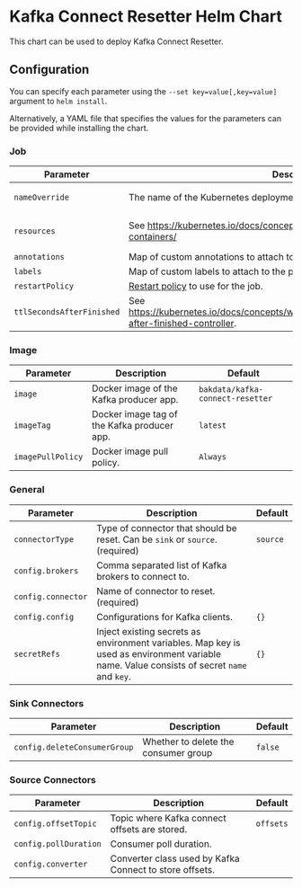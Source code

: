 # Kafka Connect Resetter Helm Chart

This chart can be used to deploy Kafka Connect Resetter.

## Configuration

You can specify each parameter using the `--set key=value[,key=value]` argument to `helm install`.

Alternatively, a YAML file that specifies the values for the parameters can be provided while installing the chart.

### Job

| Parameter                 | Description                                                                                                            | Default                                    |
|---------------------------|------------------------------------------------------------------------------------------------------------------------|--------------------------------------------|
| `nameOverride`            | The name of the Kubernetes deployment.                                                                                 | `bakdata/kafka-connect-resetter`           |
| `resources`               | See https://kubernetes.io/docs/concepts/configuration/manage-resources-containers/                                     | see [values.yaml](values.yaml) for details |
| `annotations`             | Map of custom annotations to attach to the pod spec.                                                                   | `{}`                                       |
| `labels`                  | Map of custom labels to attach to the pod spec.                                                                        | `{}`                                       |
| `restartPolicy`           | [Restart policy](https://kubernetes.io/docs/concepts/workloads/pods/pod-lifecycle/#restart-policy) to use for the job. | `OnFailure`                                |
| `ttlSecondsAfterFinished` | See https://kubernetes.io/docs/concepts/workloads/controllers/ttlafterfinished/#ttl-after-finished-controller.         |                                            |

### Image

| Parameter         | Description                                 | Default                          |
|-------------------|---------------------------------------------|----------------------------------|
| `image`           | Docker image of the Kafka producer app.     | `bakdata/kafka-connect-resetter` |
| `imageTag`        | Docker image tag of the Kafka producer app. | `latest`                         |
| `imagePullPolicy` | Docker image pull policy.                   | `Always`                         |

### General

| Parameter          | Description                                                                                                                                | Default  |
|--------------------|--------------------------------------------------------------------------------------------------------------------------------------------|----------|
| `connectorType`    | Type of connector that should be reset. Can be `sink` or `source`. (required)                                                              | `source` |
| `config.brokers`   | Comma separated list of Kafka brokers to connect to.                                                                                       |          |
| `config.connector` | Name of connector to reset. (required)                                                                                                     |          |
| `config.config`    | Configurations for Kafka clients.                                                                                                          | `{}`     |
| `secretRefs`       | Inject existing secrets as environment variables. Map key is used as environment variable name. Value consists of secret `name` and `key`. | `{}`     |

### Sink Connectors

| Parameter                    | Description                          | Default |
|------------------------------|--------------------------------------|---------|
| `config.deleteConsumerGroup` | Whether to delete the consumer group | `false` |

### Source Connectors

| Parameter             | Description                                             | Default   |
|-----------------------|---------------------------------------------------------|-----------|
| `config.offsetTopic`  | Topic where Kafka connect offsets are stored.           | `offsets` |
| `config.pollDuration` | Consumer poll duration.                                 |           |
| `config.converter`    | Converter class used by Kafka Connect to store offsets. |           |
